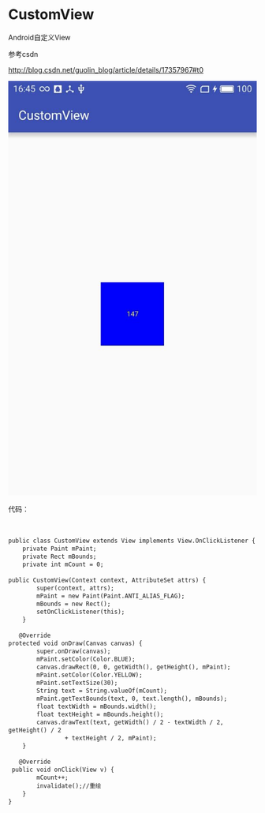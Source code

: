 # CustomView
Android自定义View

参考csdn

http://blog.csdn.net/guolin_blog/article/details/17357967#t0

![image](https://github.com/jin404861445lan/CustomView/blob/master/images/BAA9067EDBA6DCE142E38347D74047BC.jpg)

代码：
<pre><code>

public class CustomView extends View implements View.OnClickListener {
    private Paint mPaint;
    private Rect mBounds;
    private int mCount = 0;

public CustomView(Context context, AttributeSet attrs) {
        super(context, attrs);
        mPaint = new Paint(Paint.ANTI_ALIAS_FLAG);
        mBounds = new Rect();
        setOnClickListener(this);
    }
    
   @Override
protected void onDraw(Canvas canvas) {
        super.onDraw(canvas);
        mPaint.setColor(Color.BLUE);
        canvas.drawRect(0, 0, getWidth(), getHeight(), mPaint);
        mPaint.setColor(Color.YELLOW);
        mPaint.setTextSize(30);
        String text = String.valueOf(mCount);
        mPaint.getTextBounds(text, 0, text.length(), mBounds);
        float textWidth = mBounds.width();
        float textHeight = mBounds.height();
        canvas.drawText(text, getWidth() / 2 - textWidth / 2, getHeight() / 2
                + textHeight / 2, mPaint);
    }

   @Override
 public void onClick(View v) {
        mCount++;
        invalidate();//重绘
    }
}
</code></pre>